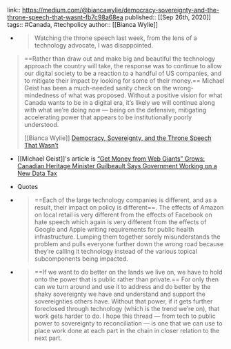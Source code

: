 ---
---

link:: https://medium.com/@biancawylie/democracy-sovereignty-and-the-throne-speech-that-wasnt-fb7c98a68ea
published:: [[Sep 26th, 2020]]
tags:: #Canada, #techpolicy
author:: [[Bianca Wylie]]
- > Watching the throne speech last week, from the lens of a technology advocate, I was disappointed.
> ==Rather than draw out and make big and beautiful the technology approach the country will take, the response was to continue to allow our digital society to be a reaction to a handful of US companies, and to mitigate their impact by looking for some of their money.== Michael Geist has been a much-needed sanity check on the wrong-mindedness of what was proposed. Without a positive vision for what Canada wants to be in a digital era, it’s likely we will continue along with what we’re doing now — being on the defensive, mitigating accelerating power that appears to be institutionally poorly understood.
> 
> [[Bianca Wylie]] [Democracy, Sovereignty, and the Throne Speech That Wasn’t](https://medium.com/@biancawylie/democracy-sovereignty-and-the-throne-speech-that-wasnt-fb7c98a68ea)

- [[Michael Geist]]'s article is [“Get Money from Web Giants” Grows: Canadian Heritage Minister Guilbeault Says Government Working on a New Data Tax](https://www.michaelgeist.ca/2020/09/get-money-from-web-giants-grows-canadian-heritage-minister-guilbeault-says-government-working-on-a-new-data-tax/)

- Quotes

- > ==Each of the large technology companies is different, and as a result, their impact on policy is different==. The effects of Amazon on local retail is very different from the effects of Facebook on hate speech which again is very different from the effects of Google and Apple writing requirements for public health infrastructure. Lumping them together sorely misunderstands the problem and pulls everyone further down the wrong road because they’re calling it technology instead of the various topical subcomponents being impacted.

- > ==If we want to do better on the lands we live on, we have to hold onto the power that is public rather than private.== For only then can we turn around and use it to address and do better by the shaky sovereignty we have and understand and support the sovereignties others have. Without that power, if it gets further foreclosed through technology (which is the trend we’re on), that work gets harder to do. I hope this thread — from tech to public power to sovereignty to reconciliation — is one that we can use to place work done at each part in the chain in closer relation to the next part.
